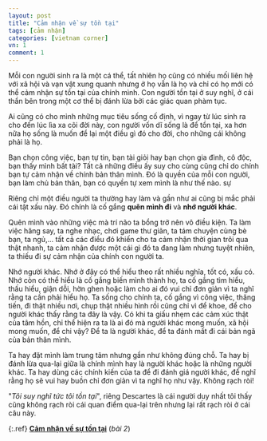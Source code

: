 ```yaml
---
layout: post
title: "Cảm nhận về sự tồn tại"
tags: [cảm nhận]
categories: [vietnam corner]
vn: 1
comment: 1
---
```


Mỗi con người sinh ra là một cá thể, tất nhiên họ cũng có nhiều mối liên hệ với xã hội và vạn vật xung quanh nhưng ở họ vẫn là họ và chỉ có họ mới có thể cảm nhận sự tồn tại của chính mình. Con người tồn tại ở suy nghĩ, ở cái thần bên trong một cơ thể bị đánh lừa bởi các giác quan phàm tục.

Ai cũng có cho mình những mục tiêu sống cố định, vì ngay từ lúc sinh ra cho đến lúc lìa xa cõi đời này, con người vốn dĩ sống là để tồn tại, xa hơn nữa họ sống là muốn để lại một điều gì đó cho đời, cho những cái không phải là họ.

Bạn chọn công việc, bạn tự tin, bạn tài giỏi hay bạn chọn gia đình, cô độc, bạn thấy mình bất tài? Tất cả những điều ấy suy cho cùng cũng chỉ do chính bạn tự cảm nhận về chính bản thân mình. Đó là quyền của mỗi con người, bạn làm chủ bản thân, bạn có quyền tự xem mình là như thế nào. sự

Riêng chỉ một điều người ta thường hay làm và gần như ai cũng bị mắc phải cái tật xấu này. Đó chính là cố gắng **quên mình đi** và **nhớ người khác**.

Quên mình vào những việc mà trí não ta bổng trở nên vô điều kiện. Ta làm việc hăng say, ta nghe nhạc, chơi game thư giãn, ta tám chuyện cùng bè bạn, ta ngủ,... tất cả các điều đó khiến cho ta cảm nhận thời gian trôi qua thật nhanh, ta cảm nhận được một cái gì đó ta đang làm nhưng tuyệt nhiên, ta thiếu đi sự cảm nhận của chính con người ta.

Nhớ người khác. Nhớ ở đây có thể hiểu theo rất nhiều nghĩa, tốt có, xấu có. Nhớ còn có thể hiểu là cố gắng biến mình thành họ, ta cố gắng tìm hiểu, thấu hiểu, giận dỗi, hờn ghen hoặc làm cho ai đó vui chỉ đơn giản vì ta nghĩ rằng ta cần phải hiểu họ. Ta sống cho chính ta, cố gắng vì công việc, thăng tiến, đi thật nhiều nơi, chụp thật nhiều hình rồi cũng chỉ vì để khoe, để cho người khác thấy rằng ta đây là vậy. Có khi ta giấu nhẹm các cảm xúc thật của tâm hồn, chỉ thể hiện ra ta là ai đó mà người khác mong muốn, xã hội mong muốn, để chi vậy? Để ta là người khác, để ta đánh mất đi cái bản ngã của bản thân mình.

Ta hay đặt mình làm trung tâm nhưng gần như không đúng chỗ. Ta hay bị đánh lừa qua-lại giữa là chính mình hay là người khác hoặc là những người khác. Ta hay dùng các chính kiến của ta để đi đánh giá người khác, để nghĩ rằng họ sẽ vui hay buồn chỉ đơn giản vì ta nghĩ họ như vậy. Không rạch ròi!

"*Tôi suy nghĩ tức tôi tồn tại*", riêng Descartes là cái người duy nhất tôi thấy cũng không rạch ròi cái quan điểm qua-lại trên nhưng lại rất rạch ròi ở cái câu này.

{:.ref}
[**Cảm nhận về sự tồn tại**](/thought/cam-nhan-ve-su-ton-tai-2) (*bài 2*)